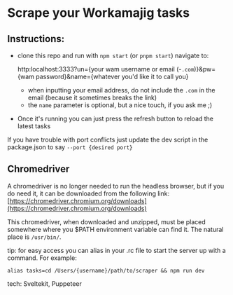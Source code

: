 # Scrape your Workamajig tasks

## Instructions:
- clone this repo and run with `npm start` (or `pnpm start`)
navigate to: 
    
    http:localhost:3333?un={your wam username or email (-`.com`)}&pw={wam password}&name={whatever you'd like it to call you}

  - when inputting your email address, do not include the `.com` in the email (because it sometimes breaks the link)
  - the `name` parameter is optional, but a nice touch, if you ask me ;)
- Once it's running you can just press the refresh button to reload the latest tasks

If you have trouble with port conflicts just update the dev script in the package.json to say `--port {desired port}`

## Chromedriver
A chromedriver is no longer needed to run the headless browser, but if you do need it, it can be downloaded from the following link: [https://chromedriver.chromium.org/downloads](https://chromedriver.chromium.org/downloads)

This chromedriver, when downloaded and unzipped, must be placed somewhere where you $PATH environment variable can find it. The natural place is `/usr/bin/`.

tip: for easy access you can alias in your .rc file to start the server up with a command. For example:

    alias tasks=cd /Users/{username}/path/to/scraper && npm run dev

tech: Sveltekit, Puppeteer
